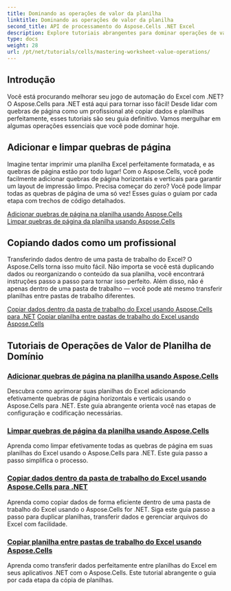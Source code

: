 ```yaml
---
title: Dominando as operações de valor da planilha
linktitle: Dominando as operações de valor da planilha
second_title: API de processamento do Aspose.Cells .NET Excel
description: Explore tutoriais abrangentes para dominar operações de valor de planilha no Excel usando o Aspose.Cells para .NET, incluindo adicionar e limpar quebras de página, copiar dados e muito mais.
type: docs
weight: 28
url: /pt/net/tutorials/cells/mastering-worksheet-value-operations/
---
```

## Introdução

Você está procurando melhorar seu jogo de automação do Excel com .NET? O Aspose.Cells para .NET está aqui para tornar isso fácil! Desde lidar com quebras de página como um profissional até copiar dados e planilhas perfeitamente, esses tutoriais são seu guia definitivo. Vamos mergulhar em algumas operações essenciais que você pode dominar hoje.

## Adicionar e limpar quebras de página  

Imagine tentar imprimir uma planilha Excel perfeitamente formatada, e as quebras de página estão por todo lugar! Com o Aspose.Cells, você pode facilmente adicionar quebras de página horizontais e verticais para garantir um layout de impressão limpo. Precisa começar do zero? Você pode limpar todas as quebras de página de uma só vez! Esses guias o guiam por cada etapa com trechos de código detalhados.  

[Adicionar quebras de página na planilha usando Aspose.Cells](./adding-page-breaks/)  
[Limpar quebras de página da planilha usando Aspose.Cells](./clear-page-breaks/)  

## Copiando dados como um profissional  

Transferindo dados dentro de uma pasta de trabalho do Excel? O Aspose.Cells torna isso muito fácil. Não importa se você está duplicando dados ou reorganizando o conteúdo da sua planilha, você encontrará instruções passo a passo para tornar isso perfeito. Além disso, não é apenas dentro de uma pasta de trabalho — você pode até mesmo transferir planilhas entre pastas de trabalho diferentes.  

[Copiar dados dentro da pasta de trabalho do Excel usando Aspose.Cells para .NET](./copy-data-within-excel-workbook/) 
[Copiar planilha entre pastas de trabalho do Excel usando Aspose.Cells](./copy-worksheet-between-workbooks/)  

## Tutoriais de Operações de Valor de Planilha de Domínio
### [Adicionar quebras de página na planilha usando Aspose.Cells](./adding-page-breaks/)
Descubra como aprimorar suas planilhas do Excel adicionando efetivamente quebras de página horizontais e verticais usando o Aspose.Cells para .NET. Este guia abrangente orienta você nas etapas de configuração e codificação necessárias.
### [Limpar quebras de página da planilha usando Aspose.Cells](./clear-page-breaks/)
Aprenda como limpar efetivamente todas as quebras de página em suas planilhas do Excel usando o Aspose.Cells para .NET. Este guia passo a passo simplifica o processo.
### [Copiar dados dentro da pasta de trabalho do Excel usando Aspose.Cells para .NET](./copy-data-within-excel-workbook/)
Aprenda como copiar dados de forma eficiente dentro de uma pasta de trabalho do Excel usando o Aspose.Cells for .NET. Siga este guia passo a passo para duplicar planilhas, transferir dados e gerenciar arquivos do Excel com facilidade.
### [Copiar planilha entre pastas de trabalho do Excel usando Aspose.Cells](./copy-worksheet-between-workbooks/)
Aprenda como transferir dados perfeitamente entre planilhas do Excel em seus aplicativos .NET com o Aspose.Cells. Este tutorial abrangente o guia por cada etapa da cópia de planilhas.